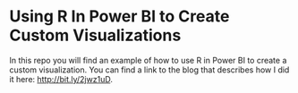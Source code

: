 # Using R In Power BI to Create Custom Visualizations
In this repo you will find an example of how to use R in Power BI to create a custom visualization. You can find a link to the blog that describes how I did it here: http://bit.ly/2jwz1uD.
